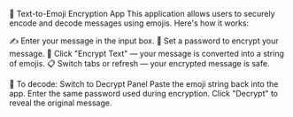 🔐 Text-to-Emoji Encryption App
This application allows users to securely encode and decode messages using emojis. Here's how it works:

✍️ Enter your message in the input box.
🔑 Set a password to encrypt your message.
🔐 Click "Encrypt Text" — your message is converted into a string of emojis.
📋 Switch tabs or refresh — your encrypted message is safe.

🔄 To decode:
Switch to Decrypt Panel
Paste the emoji string back into the app.
Enter the same password used during encryption.
Click "Decrypt" to reveal the original message.
